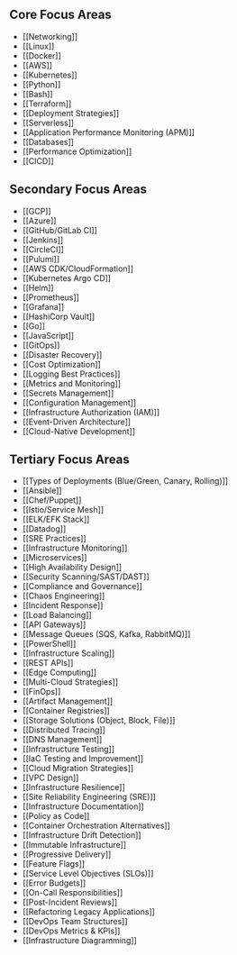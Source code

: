 ## Core Focus Areas

- [[Networking]]
- [[Linux]]
- [[Docker]]
- [[AWS]]
- [[Kubernetes]]
- [[Python]]
- [[Bash]]
- [[Terraform]]
- [[Deployment Strategies]]
- [[Serverless]]
- [[Application Performance Monitoring (APM)]]
- [[Databases]]
- [[Performance Optimization]]
- [[CICD]]

## Secondary Focus Areas

- [[GCP]]
- [[Azure]]
- [[GitHub/GitLab CI]]
- [[Jenkins]]
- [[CircleCI]]
- [[Pulumi]]  
- [[AWS CDK/CloudFormation]] 
- [[Kubernetes Argo CD]]  
- [[Helm]]  
- [[Prometheus]]  
- [[Grafana]]  
- [[HashiCorp Vault]]  
- [[Go]]  
- [[JavaScript]]  
- [[GitOps]]  
- [[Disaster Recovery]]  
- [[Cost Optimization]]  
- [[Logging Best Practices]]  
- [[Metrics and Monitoring]]  
- [[Secrets Management]]  
- [[Configuration Management]]
- [[Infrastructure Authorization (IAM)]]  
- [[Event-Driven Architecture]]  
- [[Cloud-Native Development]]  

## Tertiary Focus Areas

- [[Types of Deployments (Blue/Green, Canary, Rolling)]]  
- [[Ansible]]  
- [[Chef/Puppet]]  
- [[Istio/Service Mesh]]  
- [[ELK/EFK Stack]]  
- [[Datadog]]  
- [[SRE Practices]]  
- [[Infrastructure Monitoring]]  
- [[Microservices]]  
- [[High Availability Design]]  
- [[Security Scanning/SAST/DAST]]  
- [[Compliance and Governance]]  
- [[Chaos Engineering]]  
- [[Incident Response]]  
- [[Load Balancing]]  
- [[API Gateways]]  
- [[Message Queues (SQS, Kafka, RabbitMQ)]]  
- [[PowerShell]]  
- [[Infrastructure Scaling]]  
- [[REST APIs]]  
- [[Edge Computing]]  
- [[Multi-Cloud Strategies]]  
- [[FinOps]]  
- [[Artifact Management]]  
- [[Container Registries]]  
- [[Storage Solutions (Object, Block, File)]]  
- [[Distributed Tracing]]  
- [[DNS Management]]  
- [[Infrastructure Testing]]  
- [[IaC Testing and Improvement]]  
- [[Cloud Migration Strategies]]  
- [[VPC Design]]  
- [[Infrastructure Resilience]]  
- [[Site Reliability Engineering (SRE)]]  
- [[Infrastructure Documentation]]  
- [[Policy as Code]]  
- [[Container Orchestration Alternatives]]  
- [[Infrastructure Drift Detection]]  
- [[Immutable Infrastructure]]  
- [[Progressive Delivery]]  
- [[Feature Flags]]  
- [[Service Level Objectives (SLOs)]]  
- [[Error Budgets]]  
- [[On-Call Responsibilities]]  
- [[Post-Incident Reviews]]  
- [[Refactoring Legacy Applications]]  
- [[DevOps Team Structures]]  
- [[DevOps Metrics & KPIs]]  
- [[Infrastructure Diagramming]]  